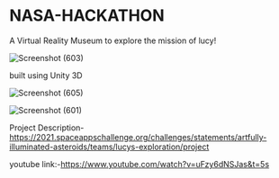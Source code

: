 # NASA-HACKATHON
A Virtual Reality Museum to explore the mission of lucy!

![Screenshot (603)](https://user-images.githubusercontent.com/91226892/135766093-90000bce-f4fd-49c8-a69d-868fa5cfaa16.png)


built using Unity 3D

![Screenshot (605)](https://user-images.githubusercontent.com/91226892/135766263-33573c9f-3d06-40d2-be27-74226f030a04.png)

![Screenshot (601)](https://user-images.githubusercontent.com/91226892/135766267-fa1334b7-3397-45df-b06d-2fc40de8bab3.png)


Project Description-https://2021.spaceappschallenge.org/challenges/statements/artfully-illuminated-asteroids/teams/lucys-exploration/project

youtube link:-https://www.youtube.com/watch?v=uFzy6dNSJas&t=5s
